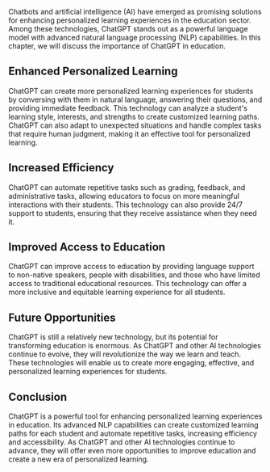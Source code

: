 

Chatbots and artificial intelligence (AI) have emerged as promising solutions for enhancing personalized learning experiences in the education sector. Among these technologies, ChatGPT stands out as a powerful language model with advanced natural language processing (NLP) capabilities. In this chapter, we will discuss the importance of ChatGPT in education.

Enhanced Personalized Learning
------------------------------

ChatGPT can create more personalized learning experiences for students by conversing with them in natural language, answering their questions, and providing immediate feedback. This technology can analyze a student's learning style, interests, and strengths to create customized learning paths. ChatGPT can also adapt to unexpected situations and handle complex tasks that require human judgment, making it an effective tool for personalized learning.

Increased Efficiency
--------------------

ChatGPT can automate repetitive tasks such as grading, feedback, and administrative tasks, allowing educators to focus on more meaningful interactions with their students. This technology can also provide 24/7 support to students, ensuring that they receive assistance when they need it.

Improved Access to Education
----------------------------

ChatGPT can improve access to education by providing language support to non-native speakers, people with disabilities, and those who have limited access to traditional educational resources. This technology can offer a more inclusive and equitable learning experience for all students.

Future Opportunities
--------------------

ChatGPT is still a relatively new technology, but its potential for transforming education is enormous. As ChatGPT and other AI technologies continue to evolve, they will revolutionize the way we learn and teach. These technologies will enable us to create more engaging, effective, and personalized learning experiences for students.

Conclusion
----------

ChatGPT is a powerful tool for enhancing personalized learning experiences in education. Its advanced NLP capabilities can create customized learning paths for each student and automate repetitive tasks, increasing efficiency and accessibility. As ChatGPT and other AI technologies continue to advance, they will offer even more opportunities to improve education and create a new era of personalized learning.

